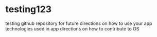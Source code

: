 # testing123
testing github repository
for future directions on how to use your app
technologies used in app
directions on how to contribute to OS
